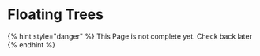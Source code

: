 # Floating Trees

{% hint style="danger" %}
This Page is not complete yet. Check back later
{% endhint %}

<figure><img src="https://github.com/user-attachments/assets/b9090127-7c16-4fa1-aabb-e9431391a13e" alt=""><figcaption></figcaption></figure>
